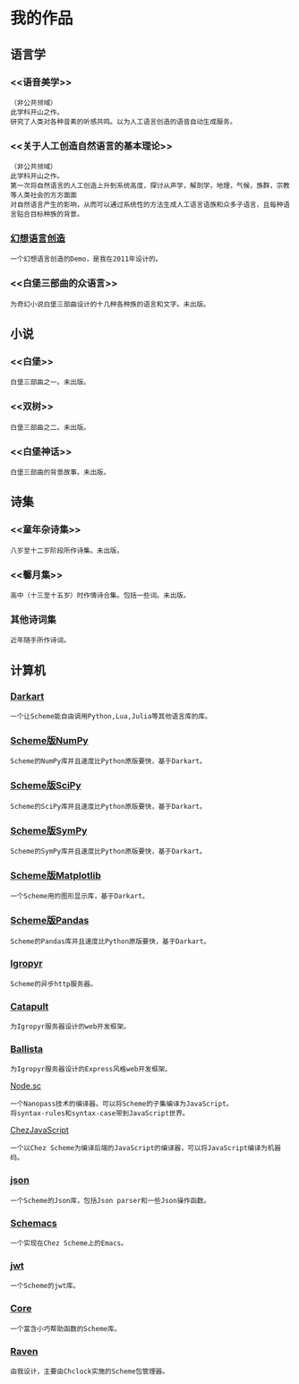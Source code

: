 # 我的作品

## 语言学

### <<语音美学>>

```
（非公共领域）
此学科开山之作。
研究了人类对各种音素的听感共鸣。以为人工语言创造的语音自动生成服务。
```

### <<关于人工创造自然语言的基本理论>>

```
（非公共领域）
此学科开山之作。
第一次将自然语言的人工创造上升到系统高度，探讨从声学，解剖学，地理，气候，族群，宗教等人类社会的方方面面
对自然语言产生的影响，从而可以通过系统性的方法生成人工语言语族和众多子语言，且每种语言贴合目标种族的背景。
```

### [幻想语言创造](guenchi.github.io/language-creating)

```
一个幻想语言创造的Demo，是我在2011年设计的。
```

### <<白堡三部曲的众语言>>

```
为奇幻小说白堡三部曲设计的十几种各种族的语言和文字。未出版。
```

## 小说

### <<白堡>>

```
白堡三部曲之一。未出版。
```

### <<双树>>

```
白堡三部曲之二。未出版。
```

### <<白堡神话>>

```
白堡三部曲的背景故事。未出版。
```

## 诗集

### <<童年杂诗集>>

```
八岁至十二岁阶段所作诗集。未出版。
```

### <<馨月集>>

```
高中（十三至十五岁）时作情诗合集。包括一些词。未出版。
```

### 其他诗词集

```
近年随手所作诗词。
```

## 计算机

### [Darkart](guenchi.github.io/Darkart)

```
一个让Scheme能自由调用Python,Lua,Julia等其他语言库的库。
```

### [Scheme版NumPy](guenchi.github.io/NumPy)

```
Scheme的NumPy库并且速度比Python原版要快，基于Darkart。
```

### [Scheme版SciPy](guenchi.github.io/SciPy)

```
Scheme的SciPy库并且速度比Python原版要快，基于Darkart。
```

### [Scheme版SymPy](guenchi.github.io/SymPy)

```
Scheme的SymPy库并且速度比Python原版要快，基于Darkart。
```


### [Scheme版Matplotlib](guenchi.github.io/Matplotlib)

```
一个Scheme用的图形显示库，基于Darkart。
```

### [Scheme版Pandas](guenchi.github.io/Pandas)

```
Scheme的Pandas库并且速度比Python原版要快，基于Darkart。
```

### [Igropyr](guenchi.github.io/Igropyr)

```
Scheme的异步http服务器。
```

### [Catapult](github.com/guenchi/catapult)

```
为Igropyr服务器设计的web开发框架。
```

### [Ballista](github.com/guenchi/ballista)

```
为Igropyr服务器设计的Express风格web开发框架。
```

[Node.sc](github.com/guenchi/node.sc)

```
一个Nanopass技术的编译器。可以将Scheme的子集编译为JavaScript。
将syntax-rules和syntax-case带到JavaScript世界。
```

[ChezJavaScript](github.com/guenchi/chezjavascript)

```
一个以Chez Scheme为编译后端的JavaScript的编译器，可以将JavaScript编译为机器码。
```

### [json](github.com/guenchi/json)

```
一个Scheme的Json库，包括Json parser和一些Json操作函数。
```

### [Schemacs](github.com/guenchi/schemacs)

```
一个实现在Chez Scheme上的Emacs。
```

### [jwt](github.com/guenchi/jwt)

```
一个Scheme的jwt库。
```

### [Core](github.com/guenchi/core)

```
一个富含小巧帮助函数的Scheme库。
```

### [Raven](guenchi.github.io/Raven)

```
由我设计，主要由Chclock实施的Scheme包管理器。
```
